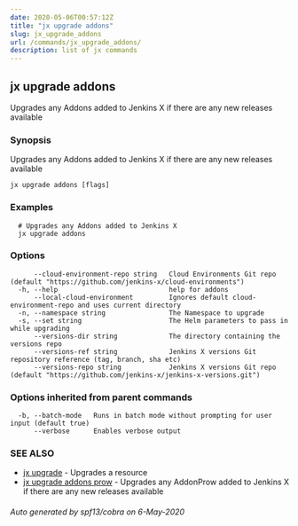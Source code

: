 ```yaml
---
date: 2020-05-06T00:57:12Z
title: "jx upgrade addons"
slug: jx_upgrade_addons
url: /commands/jx_upgrade_addons/
description: list of jx commands
---
```

## jx upgrade addons

Upgrades any Addons added to Jenkins X if there are any new releases available

### Synopsis

Upgrades any Addons added to Jenkins X if there are any new releases available

```
jx upgrade addons [flags]
```

### Examples

```
  # Upgrades any Addons added to Jenkins X
  jx upgrade addons
```

### Options

```
      --cloud-environment-repo string   Cloud Environments Git repo (default "https://github.com/jenkins-x/cloud-environments")
  -h, --help                            help for addons
      --local-cloud-environment         Ignores default cloud-environment-repo and uses current directory 
  -n, --namespace string                The Namespace to upgrade
  -s, --set string                      The Helm parameters to pass in while upgrading
      --versions-dir string             The directory containing the versions repo
      --versions-ref string             Jenkins X versions Git repository reference (tag, branch, sha etc)
      --versions-repo string            Jenkins X versions Git repo (default "https://github.com/jenkins-x/jenkins-x-versions.git")
```

### Options inherited from parent commands

```
  -b, --batch-mode   Runs in batch mode without prompting for user input (default true)
      --verbose      Enables verbose output
```

### SEE ALSO

* [jx upgrade](/commands/jx_upgrade/)	 - Upgrades a resource
* [jx upgrade addons prow](/commands/jx_upgrade_addons_prow/)	 - Upgrades any AddonProw added to Jenkins X if there are any new releases available

###### Auto generated by spf13/cobra on 6-May-2020
